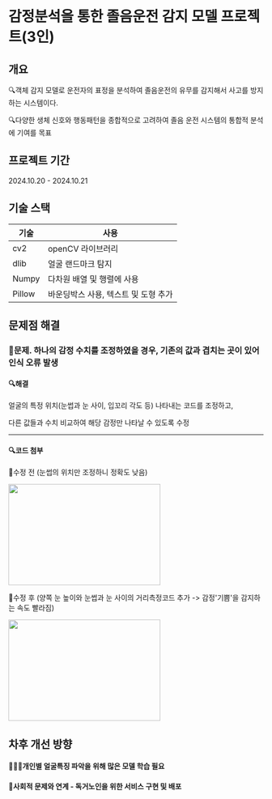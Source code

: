 # 감정분석을 통한 졸음운전 감지 모델 프로젝트(3인)

## 개요
🔍객체 감지 모델로 운전자의 표정을 분석하여 졸음운전의 유무를 감지해서 사고를 방지하는 시스템이다.

🔍다양한 생체 신호와 행동패턴을 종합적으로 고려하여 졸음 운전 시스템의 통합적 분석에 기여를 목표

## 프로젝트 기간
2024.10.20 - 2024.10.21

## 기술 스택
|기술|사용|
|-----|-------|
|cv2|openCV 라이브러리|
|dlib|얼굴 랜드마크 탐지|
|Numpy|다차원 배열 및 행렬에 사용|
|Pillow|바운딩박스 사용, 텍스트 및 도형 추가|

## 문제점 해결
### 📝문제. 하나의 감정 수치를 조정하였을 경우, 기존의 값과 겹치는 곳이 있어 인식 오류 발생

#### 🔍해결
얼굴의 특정 위치(눈썹과 눈 사이, 입꼬리 각도 등) 나타내는 코드를 조정하고,

다른 값들과 수치 비교하여 해당 감정만 나타날 수 있도록 수정

-----------------------------
#### 🔍코드 첨부

  🔹수정 전 (눈썹의 위치만 조정하니 정확도 낮음)
     
<img src = "https://github.com/user-attachments/assets/8d9ca092-f224-4671-94d4-40cf20d1580b" width="300" height="200">

  🔹수정 후 (양쪽 눈 높이와 눈썹과 눈 사이의 거리측정코드 추가 -> 감정'기쁨'을 감지하는 속도 빨라짐)

<img src = "https://github.com/user-attachments/assets/a191e800-5b6c-4521-b525-c5c361835a0b" width="300" height="200">

## 차후 개선 방향
#### 🧑‍🤝‍🧑개인별 얼굴특징 파악을 위해 많은 모델 학습 필요

#### 🤝사회적 문제와 연계 - 독거노인을 위한 서비스 구현 및 배포
